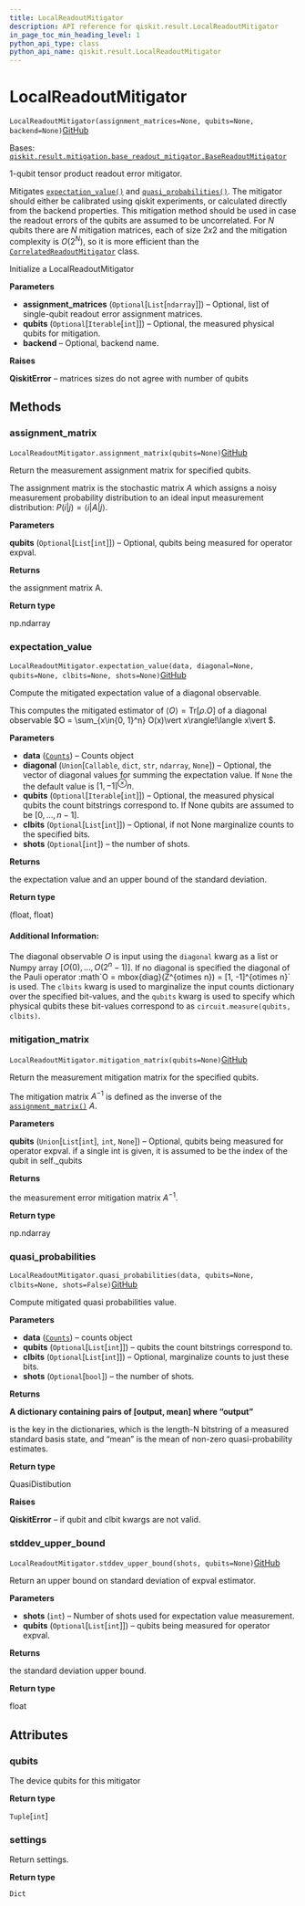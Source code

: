 ```yaml
---
title: LocalReadoutMitigator
description: API reference for qiskit.result.LocalReadoutMitigator
in_page_toc_min_heading_level: 1
python_api_type: class
python_api_name: qiskit.result.LocalReadoutMitigator
---
```


# LocalReadoutMitigator

<span id="qiskit.result.LocalReadoutMitigator" />

`LocalReadoutMitigator(assignment_matrices=None, qubits=None, backend=None)`[GitHub](https://github.com/qiskit/qiskit/tree/stable/0.21/qiskit/result/mitigation/local_readout_mitigator.py "view source code")

Bases: [`qiskit.result.mitigation.base_readout_mitigator.BaseReadoutMitigator`](qiskit.result.BaseReadoutMitigator "qiskit.result.mitigation.base_readout_mitigator.BaseReadoutMitigator")

1-qubit tensor product readout error mitigator.

Mitigates [`expectation_value()`](qiskit.result.LocalReadoutMitigator#expectation_value "qiskit.result.LocalReadoutMitigator.expectation_value") and [`quasi_probabilities()`](qiskit.result.LocalReadoutMitigator#quasi_probabilities "qiskit.result.LocalReadoutMitigator.quasi_probabilities"). The mitigator should either be calibrated using qiskit experiments, or calculated directly from the backend properties. This mitigation method should be used in case the readout errors of the qubits are assumed to be uncorrelated. For *N* qubits there are *N* mitigation matrices, each of size $2 x 2$ and the mitigation complexity is $O(2^N)$, so it is more efficient than the [`CorrelatedReadoutMitigator`](qiskit.result.CorrelatedReadoutMitigator "qiskit.result.CorrelatedReadoutMitigator") class.

Initialize a LocalReadoutMitigator

**Parameters**

*   **assignment\_matrices** (`Optional`\[`List`\[`ndarray`]]) – Optional, list of single-qubit readout error assignment matrices.
*   **qubits** (`Optional`\[`Iterable`\[`int`]]) – Optional, the measured physical qubits for mitigation.
*   **backend** – Optional, backend name.

**Raises**

**QiskitError** – matrices sizes do not agree with number of qubits

## Methods

### assignment\_matrix

<span id="qiskit.result.LocalReadoutMitigator.assignment_matrix" />

`LocalReadoutMitigator.assignment_matrix(qubits=None)`[GitHub](https://github.com/qiskit/qiskit/tree/stable/0.21/qiskit/result/mitigation/local_readout_mitigator.py "view source code")

Return the measurement assignment matrix for specified qubits.

The assignment matrix is the stochastic matrix $A$ which assigns a noisy measurement probability distribution to an ideal input measurement distribution: $P(i\vert j) = \langle i \vert  A \vert  j \rangle$.

**Parameters**

**qubits** (`Optional`\[`List`\[`int`]]) – Optional, qubits being measured for operator expval.

**Returns**

the assignment matrix A.

**Return type**

np.ndarray

### expectation\_value

<span id="qiskit.result.LocalReadoutMitigator.expectation_value" />

`LocalReadoutMitigator.expectation_value(data, diagonal=None, qubits=None, clbits=None, shots=None)`[GitHub](https://github.com/qiskit/qiskit/tree/stable/0.21/qiskit/result/mitigation/local_readout_mitigator.py "view source code")

Compute the mitigated expectation value of a diagonal observable.

This computes the mitigated estimator of $\langle O \rangle = \mbox{Tr}[\rho. O]$ of a diagonal observable $O = \sum_{x\in\{0, 1\}^n} O(x)\vert x\rangle\!\langle x\vert $.

**Parameters**

*   **data** ([`Counts`](qiskit.result.Counts "qiskit.result.counts.Counts")) – Counts object
*   **diagonal** (`Union`\[`Callable`, `dict`, `str`, `ndarray`, `None`]) – Optional, the vector of diagonal values for summing the expectation value. If `None` the the default value is $[1, -1]^\otimes n$.
*   **qubits** (`Optional`\[`Iterable`\[`int`]]) – Optional, the measured physical qubits the count bitstrings correspond to. If None qubits are assumed to be $[0, ..., n-1]$.
*   **clbits** (`Optional`\[`List`\[`int`]]) – Optional, if not None marginalize counts to the specified bits.
*   **shots** (`Optional`\[`int`]) – the number of shots.

**Returns**

the expectation value and an upper bound of the standard deviation.

**Return type**

(float, float)

#### Additional Information:

The diagonal observable $O$ is input using the `diagonal` kwarg as a list or Numpy array $[O(0), ..., O(2^n -1)]$. If no diagonal is specified the diagonal of the Pauli operator :math\`O = mbox\{diag}(Z^\{otimes n}) = \[1, -1]^\{otimes n}\` is used. The `clbits` kwarg is used to marginalize the input counts dictionary over the specified bit-values, and the `qubits` kwarg is used to specify which physical qubits these bit-values correspond to as `circuit.measure(qubits, clbits)`.

### mitigation\_matrix

<span id="qiskit.result.LocalReadoutMitigator.mitigation_matrix" />

`LocalReadoutMitigator.mitigation_matrix(qubits=None)`[GitHub](https://github.com/qiskit/qiskit/tree/stable/0.21/qiskit/result/mitigation/local_readout_mitigator.py "view source code")

Return the measurement mitigation matrix for the specified qubits.

The mitigation matrix $A^{-1}$ is defined as the inverse of the [`assignment_matrix()`](qiskit.result.LocalReadoutMitigator#assignment_matrix "qiskit.result.LocalReadoutMitigator.assignment_matrix") $A$.

**Parameters**

**qubits** (`Union`\[`List`\[`int`], `int`, `None`]) – Optional, qubits being measured for operator expval. if a single int is given, it is assumed to be the index of the qubit in self.\_qubits

**Returns**

the measurement error mitigation matrix $A^{-1}$.

**Return type**

np.ndarray

### quasi\_probabilities

<span id="qiskit.result.LocalReadoutMitigator.quasi_probabilities" />

`LocalReadoutMitigator.quasi_probabilities(data, qubits=None, clbits=None, shots=False)`[GitHub](https://github.com/qiskit/qiskit/tree/stable/0.21/qiskit/result/mitigation/local_readout_mitigator.py "view source code")

Compute mitigated quasi probabilities value.

**Parameters**

*   **data** ([`Counts`](qiskit.result.Counts "qiskit.result.counts.Counts")) – counts object
*   **qubits** (`Optional`\[`List`\[`int`]]) – qubits the count bitstrings correspond to.
*   **clbits** (`Optional`\[`List`\[`int`]]) – Optional, marginalize counts to just these bits.
*   **shots** (`Optional`\[`bool`]) – the number of shots.

**Returns**

**A dictionary containing pairs of \[output, mean] where “output”**

is the key in the dictionaries, which is the length-N bitstring of a measured standard basis state, and “mean” is the mean of non-zero quasi-probability estimates.

**Return type**

QuasiDistibution

**Raises**

**QiskitError** – if qubit and clbit kwargs are not valid.

### stddev\_upper\_bound

<span id="qiskit.result.LocalReadoutMitigator.stddev_upper_bound" />

`LocalReadoutMitigator.stddev_upper_bound(shots, qubits=None)`[GitHub](https://github.com/qiskit/qiskit/tree/stable/0.21/qiskit/result/mitigation/local_readout_mitigator.py "view source code")

Return an upper bound on standard deviation of expval estimator.

**Parameters**

*   **shots** (`int`) – Number of shots used for expectation value measurement.
*   **qubits** (`Optional`\[`List`\[`int`]]) – qubits being measured for operator expval.

**Returns**

the standard deviation upper bound.

**Return type**

float

## Attributes

<span id="qiskit.result.LocalReadoutMitigator.qubits" />

### qubits

The device qubits for this mitigator

**Return type**

`Tuple`\[`int`]

<span id="qiskit.result.LocalReadoutMitigator.settings" />

### settings

Return settings.

**Return type**

`Dict`

